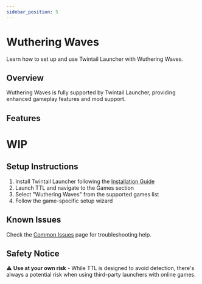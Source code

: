 ```yaml
---
sidebar_position: 5
---
```


# Wuthering Waves

Learn how to set up and use Twintail Launcher with Wuthering Waves.

## Overview

Wuthering Waves is fully supported by Twintail Launcher, providing enhanced gameplay features and mod support.

## Features

# WIP

## Setup Instructions

1. Install Twintail Launcher following the [Installation Guide](../installation/overview)
2. Launch TTL and navigate to the Games section
3. Select "Wuthering Waves" from the supported games list
4. Follow the game-specific setup wizard

## Known Issues

Check the [Common Issues](../troubleshooting/common-issues) page for troubleshooting help.

## Safety Notice

⚠️ **Use at your own risk** - While TTL is designed to avoid detection, there's always a potential risk when using third-party launchers with online games.
